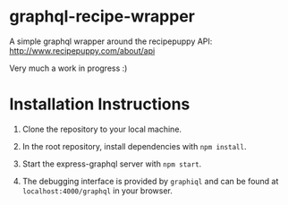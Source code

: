 # graphql-recipe-wrapper

A simple graphql wrapper around the recipepuppy API: 
http://www.recipepuppy.com/about/api

Very much a work in progress :)

# Installation Instructions
1. Clone the repository to your local machine.

2. In the root repository, install dependencies with `npm install`.

3. Start the express-graphql server with `npm start`.

4. The debugging interface is provided by `graphiql` and can be found at `localhost:4000/graphql` in your browser.
